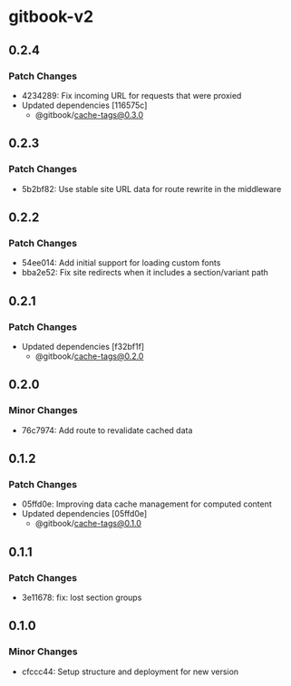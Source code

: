 # gitbook-v2

## 0.2.4

### Patch Changes

- 4234289: Fix incoming URL for requests that were proxied
- Updated dependencies [116575c]
  - @gitbook/cache-tags@0.3.0

## 0.2.3

### Patch Changes

- 5b2bf82: Use stable site URL data for route rewrite in the middleware

## 0.2.2

### Patch Changes

- 54ee014: Add initial support for loading custom fonts
- bba2e52: Fix site redirects when it includes a section/variant path

## 0.2.1

### Patch Changes

- Updated dependencies [f32bf1f]
  - @gitbook/cache-tags@0.2.0

## 0.2.0

### Minor Changes

- 76c7974: Add route to revalidate cached data

## 0.1.2

### Patch Changes

- 05ffd0e: Improving data cache management for computed content
- Updated dependencies [05ffd0e]
  - @gitbook/cache-tags@0.1.0

## 0.1.1

### Patch Changes

- 3e11678: fix: lost section groups

## 0.1.0

### Minor Changes

- cfccc44: Setup structure and deployment for new version
